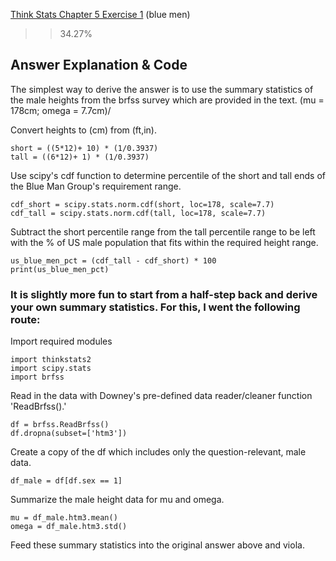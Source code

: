 [Think Stats Chapter 5 Exercise 1](http://greenteapress.com/thinkstats2/html/thinkstats2006.html#toc50) (blue men)

>> 34.27%

## Answer Explanation & Code
The simplest way to derive the answer is to use the summary statistics of the male heights from the brfss survey which are provided in the text. (mu = 178cm; omega = 7.7cm)/

Convert heights to (cm) from (ft,in).

    short = ((5*12)+ 10) * (1/0.3937)
    tall = ((6*12)+ 1) * (1/0.3937)

Use scipy's cdf function to determine percentile of the short and tall ends of the Blue Man Group's requirement range.

    cdf_short = scipy.stats.norm.cdf(short, loc=178, scale=7.7)
    cdf_tall = scipy.stats.norm.cdf(tall, loc=178, scale=7.7)

Subtract the short percentile range from the tall percentile range to be left with the % of US male population that fits within the required height range. 

    us_blue_men_pct = (cdf_tall - cdf_short) * 100
    print(us_blue_men_pct)
    
### It is slightly more fun to start from a half-step back and derive your own summary statistics. For this, I went the following route:

Import required modules

    import thinkstats2
    import scipy.stats
    import brfss
    
Read in the data with Downey's pre-defined data reader/cleaner function 'ReadBrfss().'

    df = brfss.ReadBrfss()
    df.dropna(subset=['htm3'])
   
Create a copy of the df which includes only the question-relevant, male data.

    df_male = df[df.sex == 1]
    
Summarize the male height data for mu and omega.

    mu = df_male.htm3.mean()
    omega = df_male.htm3.std()
    
Feed these summary statistics into the original answer above and viola.
